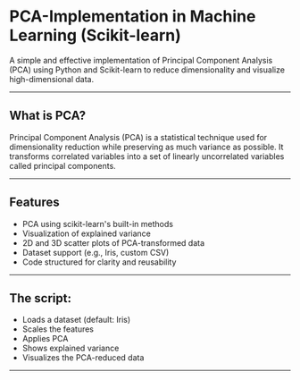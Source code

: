 # PCA-Implementation in Machine Learning (Scikit-learn)

A simple and effective implementation of Principal Component Analysis (PCA) using Python and Scikit-learn to reduce dimensionality and visualize high-dimensional data.

---

## What is PCA?
Principal Component Analysis (PCA) is a statistical technique used for dimensionality reduction while preserving as much variance as possible. It transforms correlated variables into a set of linearly uncorrelated variables called principal components.

---

## Features
- PCA using scikit-learn's built-in methods
- Visualization of explained variance
- 2D and 3D scatter plots of PCA-transformed data
- Dataset support (e.g., Iris, custom CSV)
- Code structured for clarity and reusability

---

## The script:
- Loads a dataset (default: Iris)
- Scales the features
- Applies PCA
- Shows explained variance
- Visualizes the PCA-reduced data

---
